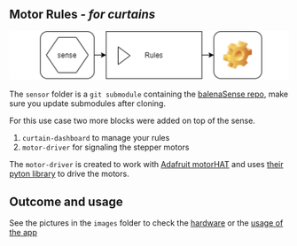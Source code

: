 ## Motor Rules *- for curtains*

![logo](images/logo.png)

The `sensor` folder is a `git submodule` containing the [balenaSense repo](https://github.com/balenalabs/balena-sense), make sure you update submodules after cloning.

For this use case two more blocks were added on top of the sense.

1. `curtain-dashboard` to manage your rules
2. `motor-driver` for signaling the stepper motors

The `motor-driver` is created to work with [Adafruit motorHAT](https://www.adafruit.com/product/2348) and uses [their pyton library](https://circuitpython.readthedocs.io/projects/motorkit/en/latest/) to drive the motors.

## Outcome and usage

See the pictures in the `images` folder to check the [hardware](images/hw.jpg) or the [usage of the app](images/screenshots)